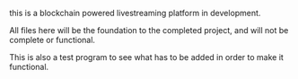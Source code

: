 this is a blockchain powered livestreaming platform in development.

All files here will be the foundation to the completed project, and will not be complete or functional. 

This is also a test program to see what has to be added in order to make it functional. 
